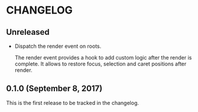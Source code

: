 # CHANGELOG

## Unreleased

  - Dispatch the render event on roots.

    The render event provides a hook to add custom logic after the render is
    complete. It allows to restore focus, selection and caret positions after
    render.

## 0.1.0 (September 8, 2017)

This is the first release to be tracked in the changelog.
